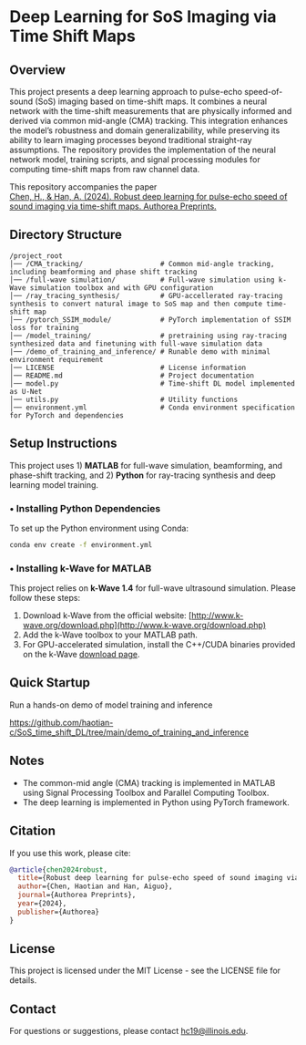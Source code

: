 # Deep Learning for SoS Imaging via Time Shift Maps


## Overview
This project presents a deep learning approach to pulse-echo speed-of-sound (SoS) imaging based on time-shift maps. It combines a neural network with the time-shift measurements that are physically informed and derived via common mid-angle (CMA) tracking. This integration enhances the model’s robustness and domain generalizability, while preserving its ability to learn imaging processes beyond traditional straight-ray assumptions. The repository provides the implementation of the neural network model, training scripts, and signal processing modules for computing time-shift maps from raw channel data.

This repository accompanies the paper  
[Chen, H., & Han, A. (2024). Robust deep learning for pulse-echo speed of sound imaging via time-shift maps. Authorea Preprints.](https://www.techrxiv.org/doi/full/10.36227/techrxiv.171709863.32880935)


## Directory Structure
```
/project_root
│── /CMA_tracking/                   # Common mid-angle tracking, including beamforming and phase shift tracking
│── /full-wave simulation/           # Full-wave simulation using k-Wave simulation toolbox and with GPU configuration
│── /ray_tracing_synthesis/          # GPU-accellerated ray-tracing synthesis to convert natural image to SoS map and then compute time-shift map
│── /pytorch_SSIM_module/            # PyTorch implementation of SSIM loss for training
│── /model_training/                 # pretraining using ray-tracing synthesized data and finetuning with full-wave simulation data
|── /demo_of_training_and_inference/ # Runable demo with minimal environment requirement
│── LICENSE                          # License information
│── README.md                        # Project documentation
│── model.py                         # Time-shift DL model implemented as U-Net
│── utils.py                         # Utility functions
│── environment.yml                  # Conda environment specification for PyTorch and dependencies
```



## Setup Instructions
This project uses 1) **MATLAB** for full-wave simulation, beamforming, and phase-shift tracking, and 2) **Python** for ray-tracing synthesis and deep learning model training.

### • Installing Python Dependencies
To set up the Python environment using Conda:
```bash
conda env create -f environment.yml
```


### • Installing k-Wave for MATLAB
This project relies on **k-Wave 1.4** for full-wave ultrasound simulation. Please follow these steps:

1) Download k-Wave from the official website: [http://www.k-wave.org/download.php](http://www.k-wave.org/download.php)
2) Add the k-Wave toolbox to your MATLAB path.
3) For GPU-accelerated simulation, install the C++/CUDA binaries provided on the k-Wave [download page](http://www.k-wave.org/download.php).

## Quick Startup
Run a hands-on demo of model training and inference

https://github.com/haotian-c/SoS_time_shift_DL/tree/main/demo_of_training_and_inference


## Notes
- The common-mid angle (CMA) tracking is implemented in MATLAB using Signal Processing Toolbox and Parallel Computing Toolbox.
- The deep learning is implemented in Python using PyTorch framework.


## Citation

If you use this work, please cite:

```bibtex
@article{chen2024robust,
  title={Robust deep learning for pulse-echo speed of sound imaging via time-shift maps},
  author={Chen, Haotian and Han, Aiguo},
  journal={Authorea Preprints},
  year={2024},
  publisher={Authorea}
}
```


## License
This project is licensed under the MIT License - see the LICENSE file for details.

## Contact
For questions or suggestions, please contact hc19@illinois.edu.
